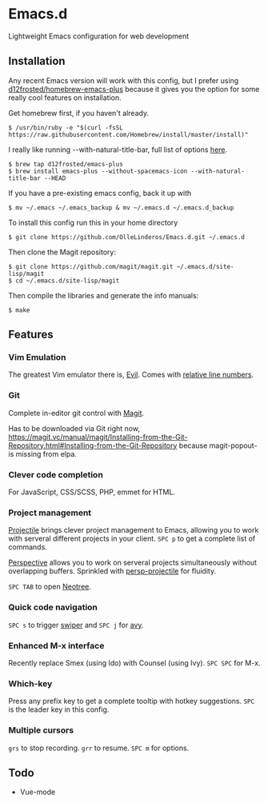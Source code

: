 # Emacs.d
Lightweight Emacs configuration for web development

## Installation

Any recent Emacs version will work with this config, but I prefer using [d12frosted/homebrew-emacs-plus](https://github.com/d12frosted/homebrew-emacs-plus) because it gives you the option for some really cool features on installation. 

Get homebrew first, if you haven't already.
```
$ /usr/bin/ruby -e "$(curl -fsSL https://raw.githubusercontent.com/Homebrew/install/master/install)"
```
I really like running --with-natural-title-bar, full list of options [here](https://github.com/d12frosted/homebrew-emacs-plus#options).
```
$ brew tap d12frosted/emacs-plus
$ brew install emacs-plus --without-spacemacs-icon --with-natural-title-bar --HEAD
```
If you have a pre-existing emacs config, back it up with
```
$ mv ~/.emacs ~/.emacs_backup & mv ~/.emacs.d ~/.emacs.d_backup
```
To install this config run this in your home directory
```
$ git clone https://github.com/OlleLinderos/Emacs.d.git ~/.emacs.d
```

Then clone the Magit repository:
```
$ git clone https://github.com/magit/magit.git ~/.emacs.d/site-lisp/magit
$ cd ~/.emacs.d/site-lisp/magit
```
Then compile the libraries and generate the info manuals:
```
$ make
```

## Features

### Vim Emulation
The greatest Vim emulator there is, [Evil](https://github.com/emacs-evil/evil). Comes with [relative line numbers](https://github.com/coldnew/linum-relative).

### Git
Complete in-editor git control with [Magit](https://magit.vc/).

Has to be downloaded via Git right now, https://magit.vc/manual/magit/Installing-from-the-Git-Repository.html#Installing-from-the-Git-Repository because magit-popout- is missing from elpa.

### Clever code completion
For JavaScript, CSS/SCSS, PHP, emmet for HTML.

### Project management
[Projectile](https://github.com/bbatsov/projectile) brings clever project management to Emacs, allowing you to work with serveral different projects in your client. ```SPC p``` to get a complete list of commands. 

[Perspective](https://github.com/nex3/perspective-el) allows you to work on serveral projects simultaneously without overlapping buffers.
Sprinkled with [persp-projectile](https://github.com/bbatsov/persp-projectile) for fluidity. 

```SPC TAB``` to open [Neotree](https://github.com/jaypei/emacs-neotree).

### Quick code navigation
```SPC s``` to trigger [swiper](https://github.com/abo-abo/swiper) and ```SPC j``` for [avy](https://github.com/abo-abo/avy).

### Enhanced M-x interface
Recently replace Smex (using Ido) with Counsel (using Ivy). ```SPC SPC``` for M-x.

### Which-key
Press any prefix key to get a complete tooltip with hotkey suggestions. ```SPC``` is the leader key in this config. 

### Multiple cursors
```grs``` to stop recording. ```grr``` to resume. 
```SPC m``` for options.

## Todo
* Vue-mode
